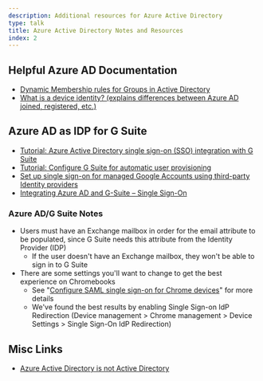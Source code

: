 ```yaml
---
description: Additional resources for Azure Active Directory
type: talk
title: Azure Active Directory Notes and Resources
index: 2
---
```


## Helpful Azure AD Documentation

* [Dynamic Membership rules for Groups in Active Directory](https://docs.microsoft.com/en-us/azure/active-directory/users-groups-roles/groups-dynamic-membership)
* [What is a device identity? (explains differences between Azure AD joined, registered, etc.)](https://docs.microsoft.com/en-us/azure/active-directory/devices/overview)

## Azure AD as IDP for G Suite

* [Tutorial: Azure Active Directory single sign-on (SSO) integration with G Suite](https://docs.microsoft.com/en-us/azure/active-directory/saas-apps/google-apps-tutorial)
* [Tutorial: Configure G Suite for automatic user provisioning](https://docs.microsoft.com/en-us/azure/active-directory/saas-apps/google-apps-provisioning-tutorial)
* [Set up single sign-on for managed Google Accounts using third-party Identity providers](https://support.google.com/a/answer/60224?hl=en&ref_topic=6348126)
* [Integrating Azure AD and G-Suite – Single Sign-On](https://journeyofthegeek.com/2018/01/24/integrating-azure-ad-and-google-apps-single-signon/)

### Azure AD/G Suite Notes

* Users must have an Exchange mailbox in order for the email attribute to be populated, since G Suite needs this attribute from the Identity Provider (IDP)
    * If the user doesn't have an Exchange mailbox, they won't be able to sign in to G Suite
* There are some settings you'll want to change to get the best experience on Chromebooks
    * See "[Configure SAML single sign-on for Chrome devices](https://support.google.com/chrome/a/answer/6060880)" for more details
    * We've found the best results by enabling Single Sign-on IdP Redirection (Device management > Chrome management > Device Settings > Single Sign-On IdP Redirection)

## Misc Links

* [Azure Active Directory is not Active Directory](https://samcogan.com/azure-active-directory-is-not-active-directory/)
